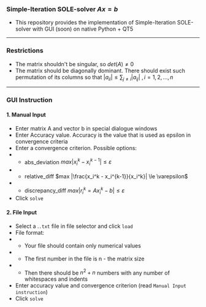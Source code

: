 ### Simple-Iteration SOLE-solver $Ax = b$
- This repository provides the implementation of Simple-Iteration SOLE-solver with GUI (soon) on native Python + QT5 
---
### Restrictions 
- The matrix shouldn't be singular, so $det(A) \ne 0$
- The matrix should be diagonally dominant. There should exist such permutation of its columns so that $|a_{ii}| \le \sum_{j \ne i} |a_{ij}|$  $, i = 1, 2, ..., n$ 
---
### GUI Instruction
#### 1. Manual Input
- Enter matrix A and vector b in special dialogue windows
- Enter Accuracy value. Accuracy is the value that is used as epsilon in convergence criteria
- Enter a convergence criterion. Possible options:
- - abs_deviation $max |x_i^k - x_i^{k-1}| \le \varepsilon$
- - relative_diff $max |\frac{x_i^k - x_i^{k-1}}{x_i^k}| \le \varepsilon$
- - discrepancy_diff $max |r_i^k = Ax_i^k - b| \le \varepsilon$
- Click `solve`
#### 2. File Input
- Select a .`.txt` file in file selector and click `load`
- File format:
- - Your file should contain only numerical values 
- - The first number in the file is n - the matrix size
- - Then there should be $n^2 + n$ numbers with any number of whitespaces and indents
- Enter accuracy value and convergence criterion (read `Manual Input instruction`)
- Click `solve`